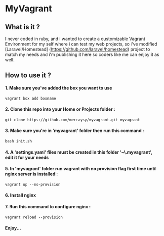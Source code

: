 # MyVagrant

## What is it ?

I never coded in ruby, and i wanted to create a customizable Vagrant Environment for my self where i can test my web projects, so i've modified [Laravel/Homestead] (https://github.com/laravel/homestead) project to match my needs and i'm publishing it here so coders like me can enjoy it as well.

## How to use it ?

#### 1. Make sure you've added the box you want to use
```
vagrant box add boxname
```

#### 2. Clone this repo into your Home or Projects folder :
```
git clone https://github.com/merraysy/myvagrant.git myvagrant
```

#### 3. Make sure you're in 'myvagrant' folder then run this command :
```
bash init.sh
```

#### 4. A 'settings.yaml' files must be created in this folder '~\\.myvagrant', edit it for your needs
#### 5. In 'myvagrant' folder run vagrant with no provision flag first time until nginx server is installed :
```
vagrant up --no-provision
```

#### 6. Install nginx
#### 7. Run this command to configure nginx :
```
vagrant reload --provision
```

#### Enjoy...
